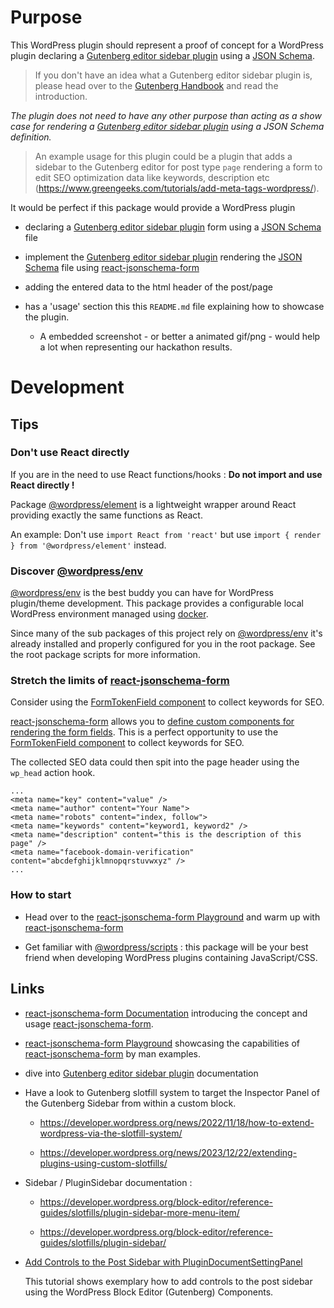 # Purpose

This WordPress plugin should represent a proof of concept for a WordPress plugin declaring a [Gutenberg editor sidebar plugin](https://developer.wordpress.org/block-editor/how-to-guides/plugin-sidebar-0/) using a [JSON Schema](https://rjsf-team.github.io/react-jsonschema-form/).

> If you don't have an idea what a Gutenberg editor sidebar plugin is, please head over to the [Gutenberg Handbook](https://developer.wordpress.org/block-editor/how-to-guides/plugin-sidebar-0/) and read the introduction.

_The plugin does not need to have any other purpose than acting as a show case for rendering a [Gutenberg editor sidebar plugin](https://developer.wordpress.org/block-editor/how-to-guides/plugin-sidebar-0/) using a JSON Schema definition._

> An example usage for this plugin could be a plugin that adds a sidebar to the Gutenberg editor for post type `page` rendering a form to edit SEO optimization data like keywords, description etc (https://www.greengeeks.com/tutorials/add-meta-tags-wordpress/).

It would be perfect if this package would provide a WordPress plugin

- declaring a [Gutenberg editor sidebar plugin](https://developer.wordpress.org/block-editor/how-to-guides/plugin-sidebar-0/) form using a [JSON Schema](https://rjsf-team.github.io/react-jsonschema-form/) file

- implement the [Gutenberg editor sidebar plugin](https://developer.wordpress.org/block-editor/how-to-guides/plugin-sidebar-0/) rendering the [JSON Schema](https://rjsf-team.github.io/react-jsonschema-form/) file using [react-jsonschema-form](https://github.com/rjsf-team/react-jsonschema-form)

- adding the entered data to the html header of the post/page

- has a 'usage' section this this `README.md` file explaining how to showcase the plugin.

   - A embedded screenshot - or better a animated gif/png - would help a lot when representing our hackathon results.

# Development

## Tips

### Don't use React directly

If you are in the need to use React functions/hooks : **Do not import and use React directly !**

Package [@wordpress/element](https://developer.wordpress.org/block-editor/reference-guides/packages/packages-element/) is a lightweight wrapper around React providing exactly the same functions as React.

An example: Don't use `import React from 'react'` but use `import { render } from '@wordpress/element'` instead.

### Discover [@wordpress/env](https://developer.wordpress.org/block-editor/reference-guides/packages/packages-env/)

[@wordpress/env](https://developer.wordpress.org/block-editor/reference-guides/packages/packages-env/) is the best buddy you can have for WordPress plugin/theme development. This package provides a configurable local WordPress environment managed using [docker](https://docker.io).

Since many of the sub packages of this project rely on [@wordpress/env](https://developer.wordpress.org/block-editor/reference-guides/packages/packages-env/) it's already installed and properly configured for you in the root package. See the root package scripts for more information.

### Stretch the limits of [react-jsonschema-form](https://github.com/rjsf-team/react-jsonschema-form)

Consider using the [FormTokenField component](https://wordpress.github.io/gutenberg/?path=/docs/components-formtokenfield--docs) to collect keywords for SEO.

[react-jsonschema-form](https://github.com/rjsf-team/react-jsonschema-form) allows you to [define custom components for rendering the form fields](https://rjsf-team.github.io/react-jsonschema-form/docs/advanced-customization/custom-widgets-fields). This is a perfect opportunity to use the [FormTokenField component](https://wordpress.github.io/gutenberg/?path=/docs/components-formtokenfield--docs) to collect keywords for SEO.

The collected SEO data could then spit into the page header using the `wp_head` action hook.

```
...
<meta name="key" content="value" />
<meta name="author" content="Your Name">
<meta name="robots" content="index, follow">
<meta name="keywords" content="keyword1, keyword2" />
<meta name="description" content="this is the description of this page" />
<meta name="facebook-domain-verification" content="abcdefghijklmnopqrstuvwxyz" />
...
```


### How to start

* Head over to the [react-jsonschema-form Playground](https://rjsf-team.github.io/react-jsonschema-form/) and warm up with [react-jsonschema-form](https://rjsf-team.github.io/react-jsonschema-form/)

- Get familiar with [@wordpress/scripts](https://developer.wordpress.org/block-editor/reference-guides/packages/packages-scripts/) : this package will be your best friend when developing WordPress plugins containing JavaScript/CSS.

## Links

- [react-jsonschema-form Documentation](https://rjsf-team.github.io/react-jsonschema-form/docs/) introducing the concept and usage  [react-jsonschema-form](https://github.com/rjsf-team/react-jsonschema-form).

- [react-jsonschema-form Playground](https://rjsf-team.github.io/react-jsonschema-form/) showcasing the capabilities of [react-jsonschema-form](https://github.com/rjsf-team/react-jsonschema-form) by man examples.

- dive into [Gutenberg editor sidebar plugin](https://developer.wordpress.org/block-editor/how-to-guides/plugin-sidebar-0/) documentation

- Have a look to Gutenberg slotfill system to target the Inspector Panel of the Gutenberg Sidebar from within a custom block.

  - https://developer.wordpress.org/news/2022/11/18/how-to-extend-wordpress-via-the-slotfill-system/

  - https://developer.wordpress.org/news/2023/12/22/extending-plugins-using-custom-slotfills/

- Sidebar / PluginSidebar documentation :

  - https://developer.wordpress.org/block-editor/reference-guides/slotfills/plugin-sidebar-more-menu-item/

  - https://developer.wordpress.org/block-editor/reference-guides/slotfills/plugin-sidebar/

- [Add Controls to the Post Sidebar with PluginDocumentSettingPanel](https://wholesomecode.net/add-controls-to-the-post-sidebar-with-plugindocumentsettingpanel/)

  This tutorial shows exemplary how to add controls to the post sidebar using the WordPress Block Editor (Gutenberg) Components.
